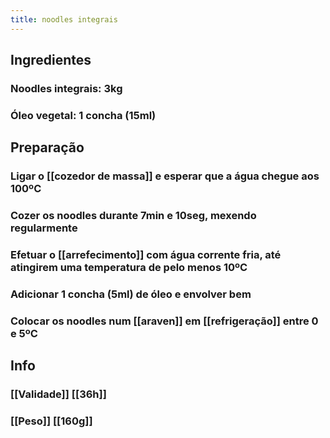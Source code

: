 ```yaml
---
title: noodles integrais
---
```


## Ingredientes
### Noodles integrais: 3kg
### Óleo vegetal: 1 concha (15ml)
## Preparação
### Ligar o [[cozedor de massa]] e esperar que a água chegue aos 100ºC
### Cozer os noodles durante 7min e 10seg, mexendo regularmente
### Efetuar o [[arrefecimento]] com água corrente fria, até atingirem uma temperatura de pelo menos 10ºC
### Adicionar 1 concha (5ml) de óleo e envolver bem
### Colocar os noodles num [[araven]] em [[refrigeração]] entre 0 e 5ºC
## Info
### [[Validade]] [[36h]]
### [[Peso]] [[160g]]
